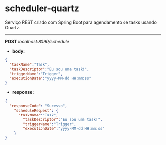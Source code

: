 # scheduler-quartz
Serviço REST criado com Spring Boot para agendamento de tasks usando Quartz.
***
**POST** *localhost:8090/schedule*

+ **body:**
```json
{
  "taskName":"Task",
  "taskDescriptor":"Eu sou uma task!",
  "triggerName":"Trigger",
  "executionDate":"yyyy-MM-dd HH:mm:ss"
}
```
+ **response:**
```json
{
  "responseCode": "Sucesso",
    "scheduleRequest": {
      "taskName":"Task",
        "taskDescriptor":"Eu sou uma task!",
        "triggerName":"Trigger",
        "executionDate":"yyyy-MM-dd HH:mm:ss"
    }
}
```
